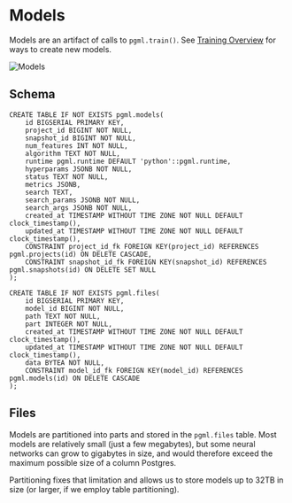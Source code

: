 # Models

Models are an artifact of calls to `pgml.train()`. See [Training Overview](/docs/training/overview/) for ways to create new models.

![Models](/dashboard/static/images/dashboard/model.png)

## Schema

```postgresql
CREATE TABLE IF NOT EXISTS pgml.models(
	id BIGSERIAL PRIMARY KEY,
	project_id BIGINT NOT NULL,
	snapshot_id BIGINT NOT NULL,
	num_features INT NOT NULL,
	algorithm TEXT NOT NULL,
	runtime pgml.runtime DEFAULT 'python'::pgml.runtime,
	hyperparams JSONB NOT NULL,
	status TEXT NOT NULL,
	metrics JSONB,
	search TEXT,
	search_params JSONB NOT NULL,
	search_args JSONB NOT NULL,
	created_at TIMESTAMP WITHOUT TIME ZONE NOT NULL DEFAULT clock_timestamp(),
	updated_at TIMESTAMP WITHOUT TIME ZONE NOT NULL DEFAULT clock_timestamp(),
	CONSTRAINT project_id_fk FOREIGN KEY(project_id) REFERENCES pgml.projects(id) ON DELETE CASCADE,
	CONSTRAINT snapshot_id_fk FOREIGN KEY(snapshot_id) REFERENCES pgml.snapshots(id) ON DELETE SET NULL
);

CREATE TABLE IF NOT EXISTS pgml.files(
	id BIGSERIAL PRIMARY KEY,
	model_id BIGINT NOT NULL,
	path TEXT NOT NULL,
	part INTEGER NOT NULL,
	created_at TIMESTAMP WITHOUT TIME ZONE NOT NULL DEFAULT clock_timestamp(),
	updated_at TIMESTAMP WITHOUT TIME ZONE NOT NULL DEFAULT clock_timestamp(),
	data BYTEA NOT NULL,
	CONSTRAINT model_id_fk FOREIGN KEY(model_id) REFERENCES pgml.models(id) ON DELETE CASCADE
);
```

## Files

Models are partitioned into parts and stored in the `pgml.files` table. Most models are relatively small (just a few megabytes), but some neural networks can grow to gigabytes in size, and would therefore exceed the maximum possible size of a column Postgres.

Partitioning fixes that limitation and allows us to store models up to 32TB in size (or larger, if we employ table partitioning).
